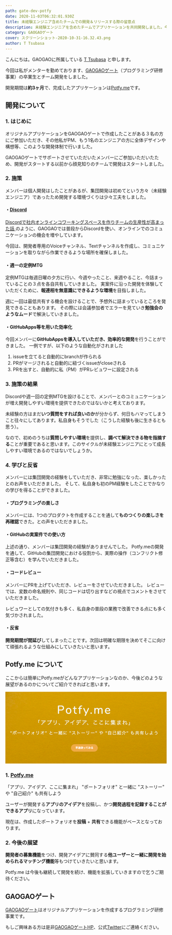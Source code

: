 ```yaml
---
path: gate-dev-potfy
date: 2020-11-03T06:32:01.930Z
title: 未経験エンジニア含めたチームでの開発＆リリースする際の留意点
description: 未経験エンジニアを含めたチームでアプリケーションを共同開発しました。今回はアプリを作る中での工夫した点、また作成したアプリケーションについてご紹介いたします。
category: GAOGAOゲート
cover: スクリーンショット-2020-10-31-16.32.43.png
author: T Tsubasa
---
```

こんにちは。GAOGAOに所属している [T Tsubasa](https://twitter.com/aburasobablog) と申します。

今回は私がメンターを勤めております、[GAOGAOゲート](https://gaogao.asia/ja/gate/)（プログラミング研修事業）の卒業生とチーム開発をしました。

開発期間は**約3ヶ月**で、完成したアプリケーションは[Potfy.me](https://www.potfy.me/)です。

## 開発について

### 1. はじめに

オリジナルアプリケーションをGAOGAOゲートで作成したことがある３名の方にご参加いただき、その他私がPM、もう1名のエンジニアの方に全体デザインや構想等、このような開発体制で行いました。

GAOGAOゲートでサポートさせていただいたメンバーにご参加いただいたため、開発がスタートする以前から顔見知りのチームで開発はスタートしました。

### 2. 施策

メンバーは個人開発はしたことがあるが、集団開発は初めてという方々（未経験エンジニア）であったため開発する環境づくりは少々工夫をしました。

#### ・[Discord](https://discord.com/)

[Discordで社内オンラインコワーキングスペースを作りチームの生産性が高まった話
](https://note.com/tejitak/n/n5ec6e147c8f3)
のように、GAOGAOでは普段からDiscordを使い、オンラインでのコミュニケーションの機会を増やしています。

今回は、開発者専用のVoiceチャンネル、Textチャンネルを作成し、コミュニケーションを取りながら作業できるような場所を確保しました。

#### ・週一の定例MTG

定例MTGは毎週日曜の夕方に行い、今週やったこと、来週やること、今詰まっていることの３点を各自共有していきました。
実案件に沿った開発を体験していただくために、**報連相を無意識にできるような環境**を目指しました。

週に一回は最低共有する機会を設けることで、予想外に詰まっているところを発見できることもあります。
その際には会議参加者でエラーを見ていき**勉強会のようなムード**で解決していきました。

#### ・GitHubApps等を用いた効率化

今回メンバーに**GitHubAppsを導入していただき、効率的な開発**を行うことができました。
一例ですが、以下のような自動化がされました

1. issueを立てると自動的にbranchが作られる
2. PRがマージされると自動的に紐づくissueがcloseされる
3. PRを出すと、自動的に私（PM）がPRレビュワーに設定される 

### 3. 施策の結果

Discordや週一回の定例MTGを設けることで、メンバーとのコミュニケーションが増え開発しやすい環境を提供できたのではないかと考えております。

未経験の方はまだ**いつ質問をすれば良いのか**が分からず、何日もハマってしまうこと往々にしてあります。私自身もそうでした（こうした経験も後に生きるとも思う）。

なので、初めのうちは**質問しやすい環境**を提供し、**調べて解決できる物を指摘する**ことが重要であると思います。このサイクルが未経験エンジニアにとって成長しやすい環境であるのではないでしょうか。

### 4. 学びと反省

メンバーには集団開発の経験をしていただき、非常に勉強になった、楽しかったとのお声をいただきました。
そして、私自身も初のPM経験をしたことでかなりの学びを得ることができました。

#### ・プログラミングの楽しさ

メンバーには、1つのプロダクトを作成することを通して**ものつくりの楽しさを再確認**できた。との声をいただきました。

#### ・GitHubの実案件での使い方

上述の通り、メンバーは集団開発の経験がありませんでした。
Potfy.meの開発を通して、GitHubの集団開発における役割から、実際の操作（コンフリクト修正等含む）を学んでいただきました。

#### ・コードレビュー

メンバーにPRを上げていただき、レビューをさせていただきました。
レビューでは、変数の命名規則や、同じコードは切り出すなどの視点でコメントをさせていただきました。

レビュワーとしての気付きも多く、私自身の普段の業務で改善できる点にも多く気づかされました。

#### ・反省

**開発期間が間延び**してしまったことです。次回は明確な期限を決めてそこに向けて頑張れるような仕組みにしていきたいと思います。

## Potfy.me について

ここからは簡単にPotfy.meがどんなアプリケーションなのか、今後どのような展望があるのかについてご紹介できればと思います。

![Potfy.me](スクリーンショット-2020-10-31-16.32.43.png)

### 1. [Potfy.me](https://www.potfy.me/)

「アプリ、アイデア、ここに集まれ」
"ポートフォリオ" と一緒に "ストーリー" や "自己紹介" も共有しよう

ユーザーが開発する**アプリのアイデア**を投稿し、かつ**開発過程を記録することができるアプリ**になっています。

現在は、作成したポートフォリオを**投稿** + **共有**できる機能がベースとなっております。

### 2. 今後の展望

**開発者の募集機能**をつけ、開発アイデアに賛同する**他ユーザーと一緒に開発を始められるマッチング機能**等もつけていきたいと思います。

Potfy.me は今後も継続して開発を続け、機能を拡張していきますので乞うご期待ください。

## GAOGAOゲート

[GAOGAOゲート](https://gaogao.asia/ja/gate/)はオリジナルアプリケーションを作成するプログラミング研修事業です。


もしご興味ある方は是非[GAOGAOゲートHP](https://gaogao.asia/ja/gate/)、公式[Twitter](https://twitter.com/gaogaogate)にご連絡ください。

